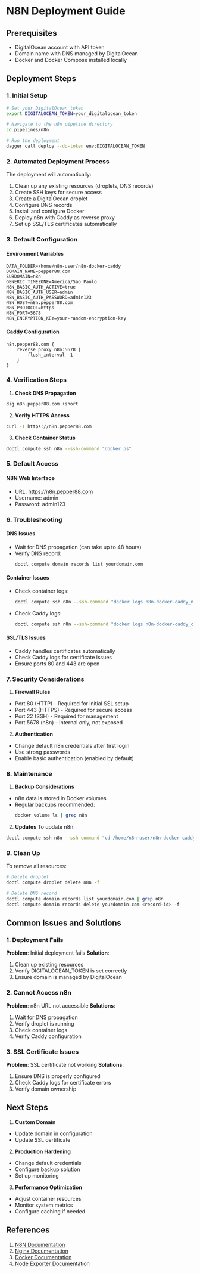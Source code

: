 # N8N Deployment Guide

## Prerequisites
- DigitalOcean account with API token
- Domain name with DNS managed by DigitalOcean
- Docker and Docker Compose installed locally

## Deployment Steps

### 1. Initial Setup
```bash
# Set your DigitalOcean token
export DIGITALOCEAN_TOKEN=your_digitalocean_token

# Navigate to the n8n pipeline directory
cd pipelines/n8n

# Run the deployment
dagger call deploy --do-token env:DIGITALOCEAN_TOKEN
```

### 2. Automated Deployment Process
The deployment will automatically:
1. Clean up any existing resources (droplets, DNS records)
2. Create SSH keys for secure access
3. Create a DigitalOcean droplet
4. Configure DNS records
5. Install and configure Docker
6. Deploy n8n with Caddy as reverse proxy
7. Set up SSL/TLS certificates automatically

### 3. Default Configuration

#### Environment Variables
```env
DATA_FOLDER=/home/n8n-user/n8n-docker-caddy
DOMAIN_NAME=pepper88.com
SUBDOMAIN=n8n
GENERIC_TIMEZONE=America/Sao_Paulo
N8N_BASIC_AUTH_ACTIVE=true
N8N_BASIC_AUTH_USER=admin
N8N_BASIC_AUTH_PASSWORD=admin123
N8N_HOST=n8n.pepper88.com
N8N_PROTOCOL=https
N8N_PORT=5678
N8N_ENCRYPTION_KEY=your-random-encryption-key
```

#### Caddy Configuration
```caddyfile
n8n.pepper88.com {
    reverse_proxy n8n:5678 {
        flush_interval -1
    }
}
```

### 4. Verification Steps

1. **Check DNS Propagation**
```bash
dig n8n.pepper88.com +short
```

2. **Verify HTTPS Access**
```bash
curl -I https://n8n.pepper88.com
```

3. **Check Container Status**
```bash
doctl compute ssh n8n --ssh-command "docker ps"
```

### 5. Default Access

#### N8N Web Interface
- URL: https://n8n.pepper88.com
- Username: admin
- Password: admin123

### 6. Troubleshooting

#### DNS Issues
- Wait for DNS propagation (can take up to 48 hours)
- Verify DNS record:
  ```bash
  doctl compute domain records list yourdomain.com
  ```

#### Container Issues
- Check container logs:
  ```bash
  doctl compute ssh n8n --ssh-command "docker logs n8n-docker-caddy_n8n_1"
  ```
- Check Caddy logs:
  ```bash
  doctl compute ssh n8n --ssh-command "docker logs n8n-docker-caddy_caddy_1"
  ```

#### SSL/TLS Issues
- Caddy handles certificates automatically
- Check Caddy logs for certificate issues
- Ensure ports 80 and 443 are open

### 7. Security Considerations

1. **Firewall Rules**
- Port 80 (HTTP) - Required for initial SSL setup
- Port 443 (HTTPS) - Required for secure access
- Port 22 (SSH) - Required for management
- Port 5678 (n8n) - Internal only, not exposed

2. **Authentication**
- Change default n8n credentials after first login
- Use strong passwords
- Enable basic authentication (enabled by default)

### 8. Maintenance

1. **Backup Considerations**
- n8n data is stored in Docker volumes
- Regular backups recommended:
  ```bash
  docker volume ls | grep n8n
  ```

2. **Updates**
To update n8n:
```bash
doctl compute ssh n8n --ssh-command "cd /home/n8n-user/n8n-docker-caddy && docker-compose pull && docker-compose up -d"
```

### 9. Clean Up
To remove all resources:
```bash
# Delete droplet
doctl compute droplet delete n8n -f

# Delete DNS record
doctl compute domain records list yourdomain.com | grep n8n
doctl compute domain records delete yourdomain.com <record-id> -f
```

## Common Issues and Solutions

### 1. Deployment Fails
**Problem**: Initial deployment fails
**Solution**: 
1. Clean up existing resources
2. Verify DIGITALOCEAN_TOKEN is set correctly
3. Ensure domain is managed by DigitalOcean

### 2. Cannot Access n8n
**Problem**: n8n URL not accessible
**Solutions**:
1. Wait for DNS propagation
2. Verify droplet is running
3. Check container logs
4. Verify Caddy configuration

### 3. SSL Certificate Issues
**Problem**: SSL certificate not working
**Solutions**:
1. Ensure DNS is properly configured
2. Check Caddy logs for certificate errors
3. Verify domain ownership

## Next Steps

1. **Custom Domain**
- Update domain in configuration
- Update SSL certificate

2. **Production Hardening**
- Change default credentials
- Configure backup solution
- Set up monitoring

3. **Performance Optimization**
- Adjust container resources
- Monitor system metrics
- Configure caching if needed

## References

1. [N8N Documentation](https://docs.n8n.io/)
2. [Nginx Documentation](https://nginx.org/en/docs/)
3. [Docker Documentation](https://docs.docker.com/)
4. [Node Exporter Documentation](https://github.com/prometheus/node_exporter) 